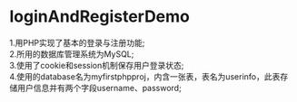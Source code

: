 # loginAndRegisterDemo
1.用PHP实现了基本的登录与注册功能;  
2.所用的数据库管理系统为MySQL;  
3.使用了cookie和session机制保存用户登录状态;  
4.使用的database名为myfirstphpproj，内含一张表，表名为userinfo，此表存储用户信息并有两个字段username、password;
